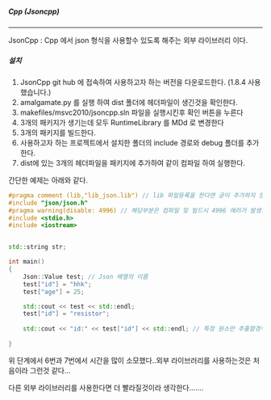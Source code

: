 ##### Cpp (Jsoncpp)

--------------------------------------------------------------------------------

JsonCpp :  Cpp 에서 json 형식을 사용할수 있도록 해주는 외부 라이브러리 이다.

##### 설치

1. JsonCpp git hub 에 접속하여 사용하고자 하는 버전을 다운로드한다. (1.8.4 사용했습니다.)
2. amalgamate.py 를 실행 하여 dist 폴더에 헤더파일이 생긴것을 확인한다.
3. makefiles/msvc2010/jsoncpp.sln 파일을 실행시킨후 확인 버튼을 누른다
4. 3개의 패키지가 생기는데 모두 RuntimeLibrary 를 MDd 로 변경한다
5. 3개의 패키지를 빌드한다.
6. 사용하고자 하는 프로젝트에서 설치한 폴더의 include 경로와 debug 폴더를 추가한다.
7. dist에 있는 3개의 헤더파일을 패키지에 추가하여 같이 컴파일 하여 실행한다.

간단한 예제는 아래와 같다.

```c++
#pragma comment (lib,"lib_json.lib") // lib 파일등록을 한다면 굳이 추가하지 않아도 된다.
#include "json/json.h"
#pragma warning(disable: 4996) // 해당부분은 컴파일 및 빌드시 4996 에러가 발생한다면 추가하도록 한다.
#include <stdio.h>
#include <iostream>


std::string str;

int main()
{
	Json::Value test; // Json 배열의 이름
	test["id"] = "hhk";  
	test["age"] = 25;

	std::cout << test << std::endl;
	test["id"] = "resistor";
	
	std::cout << "id:" << test["id"] << std::endl; // 특정 원소만 추출할경우 다음과 같이 사용한다.
	
}
```

위 단계에서 6번과 7번에서 시간을 많이 소모했다..외부 라이브러리를 사용하는것은 처음이라 그런것 같다...

다른 외부 라이브러리를 사용한다면 더 빨라질것이라 생각한다.......




